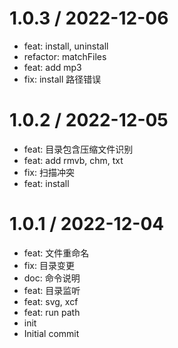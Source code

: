 

1.0.3 / 2022-12-06
==================

* feat: install, uninstall
* refactor: matchFiles
* feat: add mp3
* fix: install 路径错误

1.0.2 / 2022-12-05
==================

* feat: 目录包含压缩文件识别
* feat: add rmvb, chm, txt
* fix: 扫描冲突
* feat: install

1.0.1 / 2022-12-04
==================

* feat: 文件重命名
* fix: 目录变更
* doc: 命令说明
* feat: 目录监听
* feat: svg, xcf
* feat: run path
* init
* Initial commit
